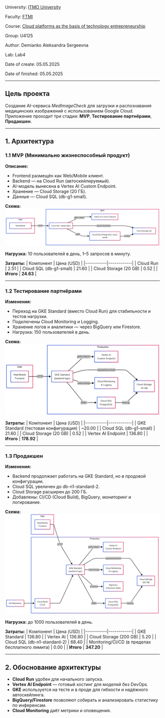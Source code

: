 University: [ITMO University](https://itmo.ru/ru/)

Faculty: [FTMI](https://ftmi.itmo.ru/)

Course: [Cloud platforms as the basis of technology entrepreneurship](https://itmo-ict-faculty.github.io/cloud-platforms-as-the-basis-of-technology-entrepreneurship/) 

Group: U4125

Author: Demianko Aleksandra Sergeevna

Lab: Lab4

Date of create: 05.05.2025

Date of finished: 05.05.2025

***

## Цель проекта

Создание AI-сервиса *MedImageCheck* для загрузки и распознавания медицинских изображений с использованием Google Cloud. Приложение проходит три стадии: **MVP**, **Тестирование партнёрами**, **Продакшен**.

---

## 1. Архитектура

### 1.1 MVP (Минимально жизнеспособный продукт)

**Описание:**
- Frontend размещён как Web/Mobile клиент.
- Backend — на Cloud Run (автоскейлируемый).
- AI-модель вынесена в Vertex AI Custom Endpoint.
- Хранение — Cloud Storage (20 ГБ).
- Данные — Cloud SQL (db-g1-small).
  
**Схема:**  
![MVP](https://github.com/alexandraDem/2024_2025-cloud-platforms-as-the-basis-of-technology-entrepreneurship-U4125-demyanko_a_s/blob/c63ccd0b06c80b8bc3e018d7342bdbd588405c80/lab4/mvp.png)

**Нагрузка:** 10 пользователей в день, 1–5 запросов в минуту.

**Затраты:**
| Компонент | Цена (USD) |
|-----------|------------|
| Cloud Run | 2.51       |
| Cloud SQL (db-g1-small) | 21.60 |
| Cloud Storage (20 GB) | 0.52 |
| **Итого** | **24.63** |

---

### 1.2 Тестирование партнёрами

**Изменения:**
- Переход на GKE Standard (вместо Cloud Run) для стабильности и тестов нагрузки.
- Подключены Cloud Monitoring и Logging.
- Хранение логов и аналитики — через BigQuery или Firestore.
- Нагрузка: 150 пользователей в день.

**Схема:**  
![Тестирование](https://github.com/alexandraDem/2024_2025-cloud-platforms-as-the-basis-of-technology-entrepreneurship-U4125-demyanko_a_s/blob/c63ccd0b06c80b8bc3e018d7342bdbd588405c80/lab4/stg.png)

**Затраты:**
| Компонент | Цена (USD) |
|-----------|------------|
| GKE Standard (тестовая конфигурация) | ~20.00 |
| Cloud SQL (db-g1-small) | 21.60 |
| Cloud Storage (20 GB) | 0.52 |
| Vertex AI Endpoint | 136.80 |
| **Итого** | **178.92** |

---

### 1.3 Продакшен

**Изменения:**
- Backend продолжает работать на GKE Standard, но в продовой конфигурации.
- Cloud SQL увеличен до db-n1-standard-2.
- Cloud Storage расширен до 200 ГБ.
- Добавлены: CI/CD (Cloud Build), BigQuery, мониторинг и логирование.

**Схема:**  
![Продакшен](https://github.com/alexandraDem/2024_2025-cloud-platforms-as-the-basis-of-technology-entrepreneurship-U4125-demyanko_a_s/blob/c63ccd0b06c80b8bc3e018d7342bdbd588405c80/lab4/prod.png)

**Нагрузка:** до 1000 пользователей в день.

**Затраты:**
| Компонент | Цена (USD) |
|-----------|------------|
| GKE Standard | 136.80 |
| Vertex AI | 136.80 |
| Cloud Storage (200 GB) | 5.20 |
| Cloud SQL (db-n1-standard-2) | 68.40 |
| Monitoring/CI/CD (в пределах бесплатного лимита) | 0.00 |
| **Итого** | **347.20** |

---

## 2. Обоснование архитектуры

- **Cloud Run** удобен для начального запуска.
- **Vertex AI Endpoint** — готовый хостинг для моделей без DevOps.
- **GKE** используется на тесте и в проде для гибкости и надёжного автоскейлинга.
- **BigQuery/Firestore** позволяют собирать и анализировать статистику по инференсам.
- **Cloud Monitoring** даёт метрики и оповещения.

